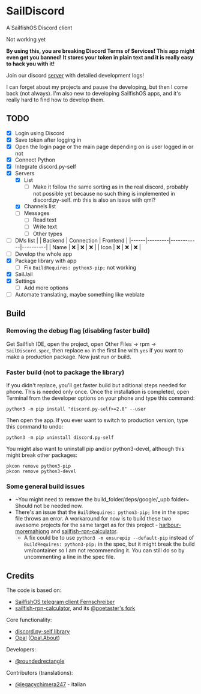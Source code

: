 # SailDiscord

A SailfishOS Discord client

Not working yet

**By using this, you are breaking Discord Terms of Services! This app might even get you banned! It stores your token in plain text and it is really easy to hack you with it!**

Join our discord [server](https://discord.gg/Q3u7ejjzFg) with detailed development logs!

I can forget about my projects and pause the developing, but then I come back (not always). I'm also new to developing SailfishOS apps, and it's really hard to find how to develop them.

## TODO

- [X] Login using Discord
- [X] Save token after logging in
- [X] Open the login page or the main page depending on is user logged in or not
- [X] Connect Python
- [X] Integrate discord.py-self
- [X] Servers
	- [X] List
		- [ ] Make it follow the same sorting as in the real discord, probably not possible yet because no such thing is implemented in discord.py-self. mb this is also an issue with qml?
	- [X] Channels list
	- [ ] Messages
		- [ ] Read text
		- [ ] Write text
		- [ ] Other types
- [ ] DMs list
	|      | Backend | Connection | Frontend |
	|------|---------|------------|----------|
	| Name | :x:     | :x:        | :x:      |
	| Icon | :x:     | :x:        | :x:      |
- [ ] Develop the whole app
- [X] Package library with app
	- [ ] Fix `BuildRequires: python3-pip;` not working
- [X] SailJail
- [X] Settings
	- [ ] Add more options
- [ ] Automate translating, maybe something like weblate

## Build

### Removing the debug flag (disabling faster build)

Get Sailfish IDE, open the project, open Other Files -> rpm -> `SailDiscord.spec`, then replace `no` in the first line with `yes` if you want to make a production package. Now just run or build.

### Faster build (not to package the library)

If you didn't replace, you'll get faster build but aditional steps needed for phone. This is needed only once. Once the installation is completed, open Terminal from the developer options on your phone and type this command:

	python3 -m pip install "discord.py-self>=2.0" --user

Then open the app. If you ever want to switch to production version, type this command to undo:

	python3 -m pip uninstall discord.py-self

You might also want to uninstall pip and/or python3-devel, although this might break other packages:

	pkcon remove python3-pip
	pkcon remove python3-devel

### Some general build issues

- ~You might need to remove the build_folder/deps/google/_upb folder~ Should not be needed now.
- There's an issue that the `BuildRequires: python3-pip;` line in the spec file throws an error. A workaround for now is to build these two awesome projects for the same target as for this project - [harbour-moremahjong](https://github.com/poetaster/harbour-moremahjong) and [sailfish-rpn-calculator](https://github.com/poetaster/sailfish-rpn-calculator).
	- A fix could be to use `python3 -m ensurepip --default-pip` instead of `BuildRequires: python3-pip;` in the spec, but it might break the build vm/container so I am not recommending it. You can still do so by uncommenting a line in the spec file.

## Credits

The code is based on:

- [SailfishOS telegram client Fernschreiber](https://github.com/Wunderfitz/harbour-fernschreiber)
- [sailfish-rpn-calculator](https://github.com/lainwir3d/sailfish-rpn-calculator), and its [@poetaster's fork](https://github.com/poetaster/sailfish-rpn-calculator)

Core functionality:

- [discord.py-self library](https://github.com/dolfies/discord.py-self)
- [Opal](https://github.com/Pretty-SFOS/opal) ([Opal.About](https://github.com/Pretty-SFOS/opal-about))

Developers:

- [@roundedrectangle](https://github.com/roundedrectangle)

Contributors (translations):

- [@legacychimera247](https://github.com/legacychimera247) - italian
